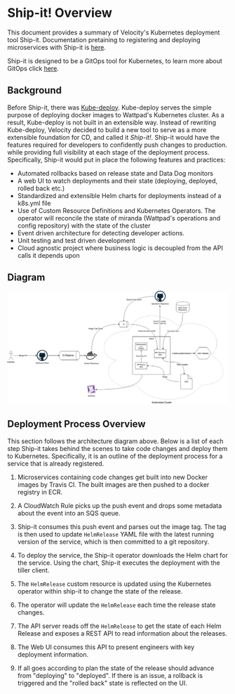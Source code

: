 
# Ship-it! Overview

This document provides a summary of Velocity's Kubernetes deployment tool Ship-it. Documentation pretaining to registering and deploying microservices with Ship-it is [here](./REGISTER.md).

Ship-it is designed to be a GitOps tool for Kubernetes, to learn more about GitOps click [here](https://www.weave.works/blog/what-is-gitops-really).

## Background

Before Ship-it, there was [Kube-deploy](https://github.com/Wattpad/kube-deploy). Kube-deploy serves the simple purpose of deploying docker images to Wattpad's Kubernetes cluster. As a result, Kube-deploy is not built in an extensible way. Instead of rewriting Kube-deploy, Velocity decided to build a new tool to serve as a more extensible foundation for CD, and called it _Ship-it!_. Ship-it would have the features required for developers to confidently push changes to production. while providing full visibility at each stage of the deployment process. Specifically, Ship-it would put in place the following features and practices:  

- Automated rollbacks based on release state and Data Dog monitors
- A web UI to watch deployments and their state (deploying, deployed, rolled back etc.)
- Standardized and extensible Helm charts for deployments instead of a k8s.yml file
- Use of Custom Resource Definitions and Kubernetes Operators. The operator will reconcile the state of miranda (Wattpad's operations and config repository) with the state of the cluster
- Event driven architecture for detecting developer actions.
- Unit testing and test driven development
- Cloud agnostic project where business logic is decoupled from the API calls it depends upon

## Diagram

![Architecture](./arch.png)

## Deployment Process Overview

This section follows the architecture diagram above. Below is a list of each step Ship-it takes behind the scenes to take code changes and deploy them to Kubernetes. Specifically, it is an outline of the deployment process for a service that is already registered.

1. Microservices containing code changes get built into new Docker images by Travis CI. The built images are then pushed to a docker registry in ECR.

2. A CloudWatch Rule picks up the push event and drops some metadata about the event into an SQS queue.

3. Ship-it consumes this push event and parses out the image tag. The tag is then used to update `HelmRelease` YAML file with the latest running version of the service, which is then committed to a git repository.

4. To deploy the service, the Ship-it operator downloads the Helm chart for the service. Using the chart, Ship-it executes the deployment with the tiller client.

5. The `HelmRelease` custom resource is updated using the Kubernetes operator within ship-it to change the state of the release.

6. The operator will update the `HelmRelease` each time the release state changes.

7. The API server reads off the `HelmRelease` to get the state of each Helm Release and exposes a REST API to read information about the releases.

8. The Web UI consumes this API to present engineers with key deployment information.

9. If all goes according to plan the state of the release should advance from "deploying" to "deployed". If there is an issue, a rollback is triggered and the "rolled back" state is reflected on the UI.
